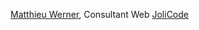 [Matthieu Werner](https://twitter.com/KeatonSeven), Consultant Web [JoliCode](https://jolicode.com/)